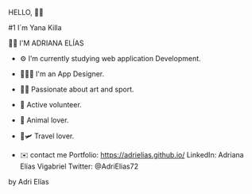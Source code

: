HELLO, 👋🏿

#1 I´m Yana Killa

👩🏿 I'M ADRIANA ELÍAS



- ⚙️ I’m currently studying web application Development.
- 👩🏿‍💻 I'm an App Designer.
- 🎨🏐 Passionate about art and sport.
- 🖤 Active volunteer.
- 🐯 Animal lover.
- 🚌🛩 Travel lover.

- ✉️ contact me
Portfolio: https://adrielias.github.io/
LinkedIn: Adriana Elías Vigabriel
Twitter: @AdriElias72

by Adri Elías
